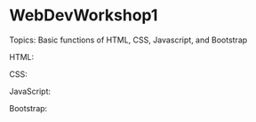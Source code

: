 # WebDevWorkshop1
Topics: Basic functions of HTML, CSS, Javascript, and Bootstrap


HTML:


CSS:


JavaScript:


Bootstrap:
